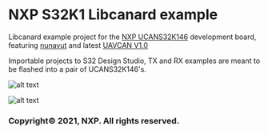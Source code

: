 # NXP S32K1 Libcanard example 
Libcanard example project for the [NXP UCANS32K146](https://www.nxp.com/design/development-boards/automotive-development-platforms/s32k-mcu-platforms/can-fd-development-system-for-drones-rovers-and-mobile-robotics:UCANS32K146) development board, featuring [nunavut](https://github.com/UAVCAN/nunavut) and latest [UAVCAN V1.0](https://uavcan.org/specification/)

Importable projects to S32 Design Studio, TX and RX examples are meant to be flashed into a pair of UCANS32K146's.

 ![alt text](https://github.com/noxuz/libuavcan_demo/blob/master/board_connection.jpg?raw=true)

 ![alt text](https://i.ibb.co/ncFtM2T/NXP-SCSW-SOLID-Black-Horizontal.png) 
 ### Copyright© 2021, NXP. All rights reserved.

